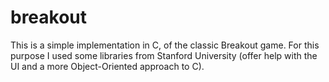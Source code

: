 breakout
========

This is a simple implementation in C, of the classic Breakout game.
For this purpose I used some libraries from Stanford University (offer help with the UI and a more Object-Oriented approach to C).
